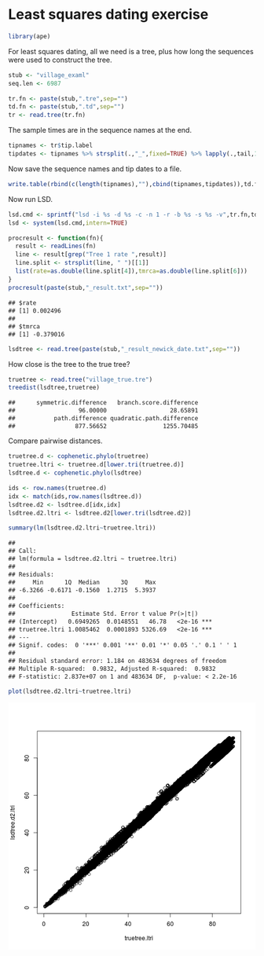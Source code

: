 # Least squares dating exercise




```r
library(ape)
```

For least squares dating, all we need is a tree, plus how long the sequences were used to construct the tree.


```r
stub <- "village_examl"
seq.len <- 6987
```


```r
tr.fn <- paste(stub,".tre",sep="")
td.fn <- paste(stub,".td",sep="")
tr <- read.tree(tr.fn)
```

The sample times are in the sequence names at the end.


```r
tipnames <- tr$tip.label
tipdates <- tipnames %>% strsplit(.,"_",fixed=TRUE) %>% lapply(.,tail,1) %>% unlist %>% as.double
```

Now save the sequence names and tip dates to a file.


```r
write.table(rbind(c(length(tipnames),""),cbind(tipnames,tipdates)),td.fn,col.names=FALSE,row.names=FALSE,quote=FALSE)
```

Now run LSD.


```r
lsd.cmd <- sprintf("lsd -i %s -d %s -c -n 1 -r -b %s -s %s -v",tr.fn,td.fn,paste(10),seq.len)
lsd <- system(lsd.cmd,intern=TRUE)
```


```r
procresult <- function(fn){
  result <- readLines(fn)
  line <- result[grep("Tree 1 rate ",result)]
  line.split <- strsplit(line, " ")[[1]]
  list(rate=as.double(line.split[4]),tmrca=as.double(line.split[6]))
}
procresult(paste(stub,"_result.txt",sep=""))
```

```
## $rate
## [1] 0.002496
## 
## $tmrca
## [1] -0.379016
```

```r
lsdtree <- read.tree(paste(stub,"_result_newick_date.txt",sep=""))
```

How close is the tree to the true tree?


```r
truetree <- read.tree("village_true.tre")
treedist(lsdtree,truetree)
```

```
##      symmetric.difference   branch.score.difference 
##                  96.00000                  28.65891 
##           path.difference quadratic.path.difference 
##                 877.56652                1255.70485
```

Compare pairwise distances.


```r
truetree.d <- cophenetic.phylo(truetree)
truetree.ltri <- truetree.d[lower.tri(truetree.d)]
lsdtree.d <- cophenetic.phylo(lsdtree)
```


```r
ids <- row.names(truetree.d)
idx <- match(ids,row.names(lsdtree.d))
lsdtree.d2 <- lsdtree.d[idx,idx]
lsdtree.d2.ltri <- lsdtree.d2[lower.tri(lsdtree.d2)]
```


```r
summary(lm(lsdtree.d2.ltri~truetree.ltri))
```

```
## 
## Call:
## lm(formula = lsdtree.d2.ltri ~ truetree.ltri)
## 
## Residuals:
##     Min      1Q  Median      3Q     Max 
## -6.3266 -0.6171 -0.1560  1.2715  5.3937 
## 
## Coefficients:
##                Estimate Std. Error t value Pr(>|t|)    
## (Intercept)   0.6949265  0.0148551   46.78   <2e-16 ***
## truetree.ltri 1.0085462  0.0001893 5326.69   <2e-16 ***
## ---
## Signif. codes:  0 '***' 0.001 '**' 0.01 '*' 0.05 '.' 0.1 ' ' 1
## 
## Residual standard error: 1.184 on 483634 degrees of freedom
## Multiple R-squared:  0.9832,	Adjusted R-squared:  0.9832 
## F-statistic: 2.837e+07 on 1 and 483634 DF,  p-value: < 2.2e-16
```

```r
plot(lsdtree.d2.ltri~truetree.ltri)
```

![plot of chunk unnamed-chunk-11](figure/unnamed-chunk-11-1.png) 
